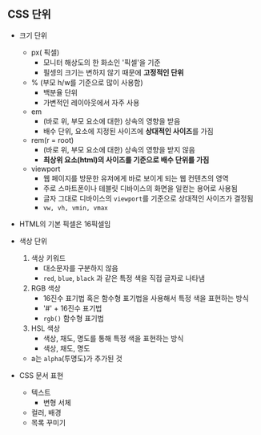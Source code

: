 ## CSS 단위

* 크기 단위

  * px( 픽셀)
    * 모니터 해상도의 한 화소인 '픽셀'을 기준
    * 필셍의 크기는 변하지 않기 때문에 **고정적인 단위**
  * % (부모 h/w를 기준으로 많이 사용함)
    * 백분율 단위
    * 가변적인 레이아웃에서 자주 사용
  * em
    * (바로 위, 부모 요소에 대한) 상속의 영향을 받음
    * 배수 단위, 요소에 지정된 사이즈에 **상대적인 사이즈**를 가짐
  * rem(r = root)
    * (바로 위, 부모 요소에 대한) 상속의 영향을 받지 않음
    * **최상위 요소(html)의 사이즈를 기준으로 배수 단위를 가짐**
  * viewport
    * 웹 페이지를 방문한 유저에게 바로 보이게 되는 웹 컨텐츠의 영역
    * 주로 스마트폰이나 테블릿 디바이스의 화면을 일컫는 용어로 사용됨
    * 글자 그대로 디바이스의 `viewport`를 기준으로 상대적인 사이즈가 결정됨
    * `vw, vh, vmin, vmax`

* HTML의 기본 픽셀은 16픽셀임

* 색상 단위

  1. 색상 키워드
     * 대소문자를 구분하지 않음
     * `red`, `blue`, `black` 과 같은 특정 색을 직접 글자로 나타냄
  2. RGB 색상
     * 16진수 표기법 혹은 함수형 표기법을 사용해서 특정 색을 표현하는 방식
     * '#' + 16진수 표기법
     * `rgb()` 함수형 표기법
  3. HSL 색상
     * 색상, 채도, 명도를 통해 특정 색을 표현하는 방식
     * 색상, 채도, 명도

  * a는 `alpha`(투명도)가 추가된 것

* CSS 문서 표현

  * 텍스트
    * 변형 서체
  * 컬러, 배경
  * 목록 꾸미기